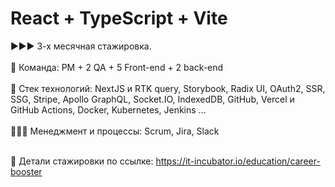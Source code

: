 # React + TypeScript + Vite</br>
►►► 3-х месячная стажировка.</br></br>
👫 Команда: PM + 2 QA + 5 Front-end + 2 back-end</br></br>
🥞 Стек технологий: NextJS и RTK query, Storybook, Radix UI, OAuth2, SSR, SSG, Stripe, Apollo GraphQL, Socket.IO, IndexedDB, GitHub, Vercel и GitHub Actions, Docker, Kubernetes, Jenkins ...</br></br>
👨🏻‍💼 Менеджмент и процессы: Scrum, Jira, Slack</br></br>

🔗 Детали стажировки по ссылке: https://it-incubator.io/education/career-booster
